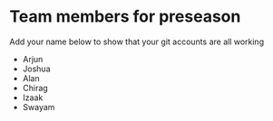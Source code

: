 # Team members for preseason
Add your name below to show that your git accounts are all working
* Arjun 
* Joshua
* Alan
* Chirag
* Izaak
* Swayam
